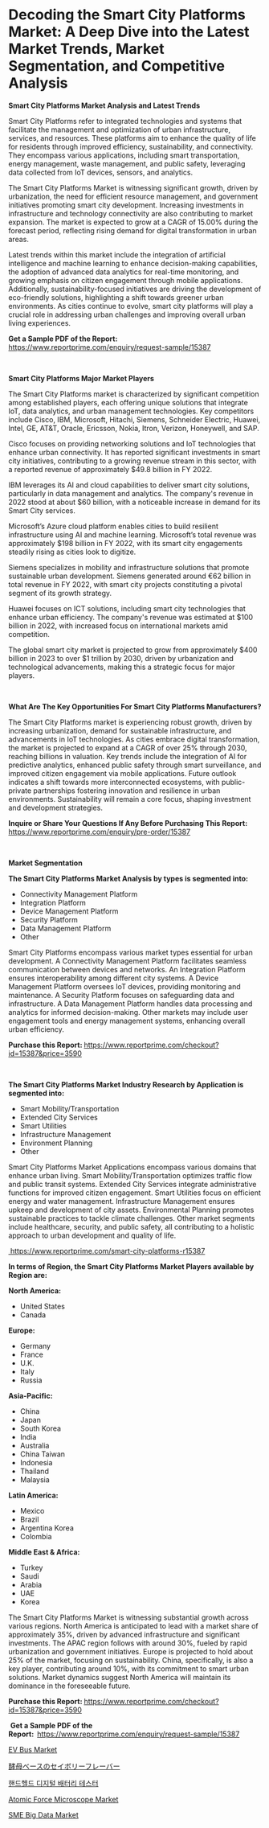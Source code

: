 <p><h1>Decoding the Smart City Platforms Market: A Deep Dive into the Latest Market Trends, Market Segmentation, and Competitive Analysis</h1></p><p><strong>Smart City Platforms Market Analysis and Latest Trends</strong></p>
<p><p>Smart City Platforms refer to integrated technologies and systems that facilitate the management and optimization of urban infrastructure, services, and resources. These platforms aim to enhance the quality of life for residents through improved efficiency, sustainability, and connectivity. They encompass various applications, including smart transportation, energy management, waste management, and public safety, leveraging data collected from IoT devices, sensors, and analytics.</p><p>The Smart City Platforms Market is witnessing significant growth, driven by urbanization, the need for efficient resource management, and government initiatives promoting smart city development. Increasing investments in infrastructure and technology connectivity are also contributing to market expansion. The market is expected to grow at a CAGR of 15.00% during the forecast period, reflecting rising demand for digital transformation in urban areas.</p><p>Latest trends within this market include the integration of artificial intelligence and machine learning to enhance decision-making capabilities, the adoption of advanced data analytics for real-time monitoring, and growing emphasis on citizen engagement through mobile applications. Additionally, sustainability-focused initiatives are driving the development of eco-friendly solutions, highlighting a shift towards greener urban environments. As cities continue to evolve, smart city platforms will play a crucial role in addressing urban challenges and improving overall urban living experiences.</p></p>
<p><strong>Get a Sample PDF of the Report:&nbsp;</strong> <a href="https://www.reportprime.com/enquiry/request-sample/15387">https://www.reportprime.com/enquiry/request-sample/15387</a></p>
<p>&nbsp;</p>
<p><strong>Smart City Platforms Major Market Players</strong></p>
<p><p>The Smart City Platforms market is characterized by significant competition among established players, each offering unique solutions that integrate IoT, data analytics, and urban management technologies. Key competitors include Cisco, IBM, Microsoft, Hitachi, Siemens, Schneider Electric, Huawei, Intel, GE, AT&T, Oracle, Ericsson, Nokia, Itron, Verizon, Honeywell, and SAP.</p><p>Cisco focuses on providing networking solutions and IoT technologies that enhance urban connectivity. It has reported significant investments in smart city initiatives, contributing to a growing revenue stream in this sector, with a reported revenue of approximately $49.8 billion in FY 2022.</p><p>IBM leverages its AI and cloud capabilities to deliver smart city solutions, particularly in data management and analytics. The company's revenue in 2022 stood at about $60 billion, with a noticeable increase in demand for its Smart City services.</p><p>Microsoft’s Azure cloud platform enables cities to build resilient infrastructure using AI and machine learning. Microsoft’s total revenue was approximately $198 billion in FY 2022, with its smart city engagements steadily rising as cities look to digitize.</p><p>Siemens specializes in mobility and infrastructure solutions that promote sustainable urban development. Siemens generated around €62 billion in total revenue in FY 2022, with smart city projects constituting a pivotal segment of its growth strategy.</p><p>Huawei focuses on ICT solutions, including smart city technologies that enhance urban efficiency. The company's revenue was estimated at $100 billion in 2022, with increased focus on international markets amid competition.</p><p>The global smart city market is projected to grow from approximately $400 billion in 2023 to over $1 trillion by 2030, driven by urbanization and technological advancements, making this a strategic focus for major players.</p></p>
<p>&nbsp;</p>
<p><strong>What Are The Key Opportunities For Smart City Platforms Manufacturers?</strong></p>
<p><p>The Smart City Platforms market is experiencing robust growth, driven by increasing urbanization, demand for sustainable infrastructure, and advancements in IoT technologies. As cities embrace digital transformation, the market is projected to expand at a CAGR of over 25% through 2030, reaching billions in valuation. Key trends include the integration of AI for predictive analytics, enhanced public safety through smart surveillance, and improved citizen engagement via mobile applications. Future outlook indicates a shift towards more interconnected ecosystems, with public-private partnerships fostering innovation and resilience in urban environments. Sustainability will remain a core focus, shaping investment and development strategies.</p></p>
<p><strong>Inquire or Share Your Questions If Any Before Purchasing This Report:</strong> <a href="https://www.reportprime.com/enquiry/pre-order/15387">https://www.reportprime.com/enquiry/pre-order/15387</a></p>
<p>&nbsp;</p>
<p><strong>Market Segmentation</strong></p>
<p><strong>The Smart City Platforms Market Analysis by types is segmented into:</strong></p>
<p><ul><li>Connectivity Management Platform</li><li>Integration Platform</li><li>Device Management Platform</li><li>Security Platform</li><li>Data Management Platform</li><li>Other</li></ul></p>
<p><p>Smart City Platforms encompass various market types essential for urban development. A Connectivity Management Platform facilitates seamless communication between devices and networks. An Integration Platform ensures interoperability among different city systems. A Device Management Platform oversees IoT devices, providing monitoring and maintenance. A Security Platform focuses on safeguarding data and infrastructure. A Data Management Platform handles data processing and analytics for informed decision-making. Other markets may include user engagement tools and energy management systems, enhancing overall urban efficiency.</p></p>
<p><strong>Purchase this Report:&nbsp;</strong><a href="https://www.reportprime.com/checkout?id=15387&price=3590">https://www.reportprime.com/checkout?id=15387&price=3590</a></p>
<p>&nbsp;</p>
<p><strong>The Smart City Platforms Market Industry Research by Application is segmented into:</strong></p>
<p><ul><li>Smart Mobility/Transportation</li><li>Extended City Services</li><li>Smart Utilities</li><li>Infrastructure Management</li><li>Environment Planning</li><li>Other</li></ul></p>
<p><p>Smart City Platforms Market Applications encompass various domains that enhance urban living. Smart Mobility/Transportation optimizes traffic flow and public transit systems. Extended City Services integrate administrative functions for improved citizen engagement. Smart Utilities focus on efficient energy and water management. Infrastructure Management ensures upkeep and development of city assets. Environmental Planning promotes sustainable practices to tackle climate challenges. Other market segments include healthcare, security, and public safety, all contributing to a holistic approach to urban development and quality of life.</p></p>
<p><a href="https://www.reportprime.com/smart-city-platforms-r15387">&nbsp;https://www.reportprime.com/smart-city-platforms-r15387</a></p>
<p><strong>In terms of Region, the Smart City Platforms Market Players available by Region are:</strong></p>
<p>
    <p> <strong> North America: </strong>
        <ul>
            <li>United States</li>
            <li>Canada</li>
        </ul>
        </p> 
    <p> <strong> Europe: </strong>
        <ul>
            <li>Germany</li>
            <li>France</li>
            <li>U.K.</li>
            <li>Italy</li>
            <li>Russia</li>
        </ul>
        </p> 
    <p> <strong> Asia-Pacific: </strong>
        <ul>
            <li>China</li>
            <li>Japan</li>
            <li>South Korea</li>
            <li>India</li>
            <li>Australia</li>
            <li>China Taiwan</li>
            <li>Indonesia</li>
            <li>Thailand</li>
            <li>Malaysia</li>
        </ul>
        </p> 
    <p> <strong> Latin America: </strong>
        <ul>
            <li>Mexico</li>
            <li>Brazil</li>
            <li>Argentina Korea</li>
            <li>Colombia</li>
        </ul>
        </p> 
    <p> <strong> Middle East & Africa: </strong>
        <ul>
            <li>Turkey</li>
            <li>Saudi</li>
            <li>Arabia</li>
            <li>UAE</li>
            <li>Korea</li>
        </ul>
    </p>
    </p>
<p><p>The Smart City Platforms Market is witnessing substantial growth across various regions. North America is anticipated to lead with a market share of approximately 35%, driven by advanced infrastructure and significant investments. The APAC region follows with around 30%, fueled by rapid urbanization and government initiatives. Europe is projected to hold about 25% of the market, focusing on sustainability. China, specifically, is also a key player, contributing around 10%, with its commitment to smart urban solutions. Market dynamics suggest North America will maintain its dominance in the foreseeable future.</p></p>
<p><strong>Purchase this Report: </strong><a href="https://www.reportprime.com/checkout?id=15387&price=3590">https://www.reportprime.com/checkout?id=15387&price=3590</a></p>
<p>&nbsp;<strong>Get a Sample PDF of the Report:&nbsp;&nbsp;</strong><a href="https://www.reportprime.com/enquiry/request-sample/15387">https://www.reportprime.com/enquiry/request-sample/15387</a></p>
<p><strong></strong></p>
<p><p><a href="https://issuu.com/reportprime-2/docs/ev-bus-market-size-2030.pptx_d20bed2c7fc584">EV Bus Market</a></p><p><a href="https://medium.com/@grarrity46/%E9%85%B5%E6%AF%8D%E3%83%99%E3%83%BC%E3%82%B9%E3%81%AE%E3%82%BB%E3%82%A4%E3%83%9C%E3%83%AA%E3%83%BC%E3%83%95%E3%83%AC%E3%83%BC%E3%83%90%E3%83%BC%E5%B8%82%E5%A0%B4%E3%81%AE%E8%A6%8F%E6%A8%A1-%E3%82%B7%E3%82%A7%E3%82%A2-%E3%83%88%E3%83%AC%E3%83%B3%E3%83%89%E5%88%86%E6%9E%90%E5%A0%B1%E5%91%8A%E6%9B%B8-%E3%82%A8%E3%83%B3%E3%83%89%E3%83%A6%E3%83%BC%E3%82%B9%E5%88%A5-%E3%83%8C%E3%83%BC%E3%83%89%E3%83%AB-%E3%83%81%E3%83%83%E3%83%97%E3%82%B9-%E6%8A%BC%E5%87%BA%E3%81%97%E3%82%B9%E3%83%8A%E3%83%83%E3%82%AF-%E3%83%95%E3%83%AB%E3%83%BC%E3%83%84%E3%82%B9%E3%83%8A%E3%83%83%E3%82%AF-%E3%83%88%E3%83%AB%E3%83%86%E3%82%A3%E3%83%BC%E3%83%A4%E3%83%81%E3%83%83%E3%83%97-%E4%B9%B3%E8%A3%BD%E5%93%81%E3%83%99%E3%83%BC%E3%82%B9%E3%81%AE%E9%A3%9F%E5%93%81-%E3%81%9D%E3%81%AE%E4%BB%96-%E5%8E%9F%E6%9D%90%E6%96%99%E5%88%A5-dcfc4457adb7">酵母ベースのセイボリーフレーバー</a></p><p><a href="https://medium.com/@biancamacdonald87/%EC%84%B8%EA%B3%84-handheld-digital-battery-testers-market-%EC%9D%80-2024%EC%97%90%EC%84%9C-2031%EB%A1%9C-%EC%97%B0%ED%8F%89%EA%B7%A0-%EC%A6%9D%EA%B0%80%EC%9C%A8%EC%9D%84-%EB%B3%B4%EC%9D%BC-%EA%B2%83%EC%9C%BC%EB%A1%9C-%EC%98%88%EC%83%81%EB%90%A9%EB%8B%88%EB%8B%A4-ac5807ad69dd">핸드헬드 디지털 배터리 테스터</a></p><p><a href="https://www.linkedin.com/pulse/atomic-force-microscope-market-size-share-trends-analysis-guc2e?trackingId=qzKgz6XwRvK92bbC0QRh2g%3D%3D">Atomic Force Microscope Market</a></p><p><a href="https://github.com/LaurenShaw586/Market-Research-Report-List-1/blob/main/sme-big-data-market.md">SME Big Data Market</a></p></p>